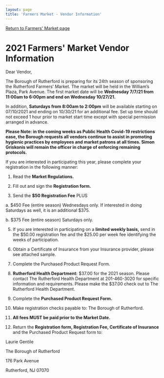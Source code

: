 ```yaml
---
layout: page
title: 'Farmers Market - Vendor Information'
---
```


[Return to Farmers' Market page](/farmers-market/)


# 2021 Farmers' Market Vendor Information


Dear Vendor,

The Borough of Rutherford is preparing for its 24th season of sponsoring the Rutherford Farmers’ Market.
The market will be held in the William’s Plaza, Park Avenue. The first market date will be **Wednesday 7/7/21 from 11:00am
to 6:00pm and end on Wednesday 10/27/21.** 

In addition, **Saturdays from 8:00am to 2:00pm** will be available starting on 07/10/2021 and ending on 10/30/21 for an additional fee. Set up time should not exceed 1 hour prior to market start time except with special permission arranged in advance.

**Please Note: in the coming weeks as Public Health Covid-19 restrictions ease, the Borough requests all vendors
continue to assist in promoting hygienic practices by employees and market patrons at all times. Simon Griskonis
will remain the officer in charge of enforcing remaining protocols.**

If you are interested in participating this year, please complete your registration in the following manner:

1. Read the **Market Regulations.**

2. Fill out and sign the **Registration form.**

3. Send the **$50 Registration Fee** PLUS

  a. $450 Fee (entire season) Wednesdays only. If interested in doing Saturdays as well, it is an additional $375.

  b. $375 Fee (entire season) Saturdays only.

5. If you are interested in participating on a **limited weekly basis,** send in the $50.00 registration fee and the $25.00 per week fee identifying the weeks of participation.

6. Obtain a Certificate of Insurance from your Insurance provider, please see attached sample.

7. Complete the Purchased Product Request Form.

8. **Rutherford Health Department:** $37.00 for the 2021 season. Please contact The Rutherford Health Department at 201-460-3020 for specific information and requirements. Please make the $37.00 check out to The Rutherford Health Department.

9. Complete the **Purchased Product Request Form.**

10. Make registration checks payable to: The Borough of Rutherford.

11. **All fees MUST be paid prior to the Market Date.**

12. Return the **Registration form, Registration Fee, Certificate of Insurance** and
the Purchased Product Request form to:

Laurie Gentile

The Borough of Rutherford

176 Park Avenue

Rutherford, NJ 07070

